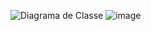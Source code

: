 ![Diagrama de Classe](https://github.com/user-attachments/assets/3a39a9aa-1731-4be0-a0cd-d0742d47312e) 
![image](https://github.com/user-attachments/assets/551bfdef-6873-4ed6-b6ba-ed74fb52762f)
